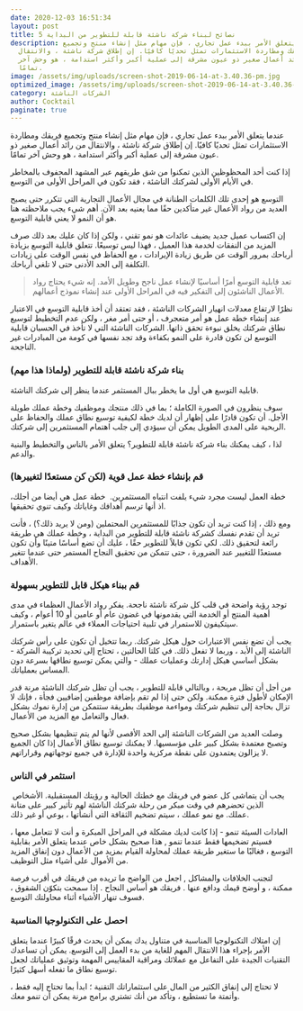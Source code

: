 ```yaml
---
date: 2020-12-03 16:51:34
layout: post
title: 5 نصائح لبناء شركة ناشئة قابلة للتطوير من البداية
description: عندما يتعلق الأمر ببدء عمل تجاري ، فإن مهام مثل إنشاء منتج وتجميع
  فريقك ومطاردة الاستثمارات تمثل تحديًا كافيًا. إن إطلاق شركة ناشئة ، والانتقال
  من رائد أعمال صغير ذو عيون مشرقة إلى عملية أكبر وأكثر استدامة ، هو وحش آخر
  تمامًا.
image: /assets/img/uploads/screen-shot-2019-06-14-at-3.40.36-pm.jpg
optimized_image: /assets/img/uploads/screen-shot-2019-06-14-at-3.40.36-pm.jpg
category: الشركات الناشئة
author: Cocktail
paginate: true
---
```

عندما يتعلق الأمر ببدء عمل تجاري ، فإن مهام مثل إنشاء منتج وتجميع فريقك ومطاردة الاستثمارات تمثل تحديًا كافيًا. إن إطلاق شركة ناشئة ، والانتقال من رائد أعمال صغير ذو عيون مشرقة إلى عملية أكبر وأكثر استدامة ، هو وحش آخر تمامًا.

إذا كنت أحد المحظوظين الذين تمكنوا من شق طريقهم عبر المشهد المحفوف بالمخاطر في الأيام الأولى لشركتك الناشئة ، فقد تكون في المراحل الأولى من التوسع.

التوسع هو إحدى تلك الكلمات الطنانة في مجال الأعمال التجارية التي تتكرر حتى يصبح العديد من رواد الأعمال غير متأكدين حقًا مما يعنيه بعد الآن. أهم شيء يجب ملاحظته هنا هو أن النمو لا يعني قابلية التوسع.

إن اكتساب عميل جديد يضيف عائدات هو نمو تقني ، ولكن إذا كان عليك بعد ذلك صرف المزيد من النفقات لخدمة هذا العميل ، فهذا ليس توسيعًا. تتعلق قابلية التوسع بزيادة أرباحك بمرور الوقت عن طريق زيادة الإيرادات ، مع الحفاظ في نفس الوقت على زيادات التكلفة إلى الحد الأدنى حتى لا تلغي أرباحك.

> تعد قابلية التوسع أمرًا أساسيًا لإنشاء عمل ناجح وطويل الأمد. إنه شيء يحتاج رواد الأعمال الناشئون إلى التفكير فيه في المراحل الأولى عند إنشاء نموذج أعمالهم.

نظرًا لارتفاع معدلات انهيار الشركات الناشئة ، فقد تعتقد أن أخذ قابلية التوسع في الاعتبار عند إنشاء خطة عمل هو أمر متعجرف ، أو حتى أمر مغر ، ولكن عدم التخطيط لتوسيع نطاق شركتك يخلق نبوءة تحقق ذاتها. الشركات الناشئة التي لا تأخذ في الحسبان قابلية التوسع لن تكون قادرة على النمو بكفاءة وقد تجد نفسها في كومة من المبادرات غير الناجحة. 

### بناء شركة ناشئة قابلة للتطوير (ولماذا هذا مهم)

قابلية التوسع هي أول ما يخطر ببال المستثمر عندما ينظر إلى شركتك الناشئة.

سوف ينظرون في الصورة الكاملة ؛ بما في ذلك منتجك وموظفيك وخطة عملك طويلة الأجل. أن تكون قادرًا على إظهار أن لديك خطة لكيفية توسيع نطاق عملك والحفاظ على الربحية على المدى الطويل يمكن أن سيؤدي إلى جلب اهتمام المستثمرين إلى شركتك.

لذا ، كيف يمكنك بناء شركة ناشئة قابلة للتطوير؟ يتعلق الأمر بالناس والتخطيط والبنية والدعم.

### قم بإنشاء خطة عمل قوية (لكن كن مستعدًا لتغييرها)

خطة العمل ليست مجرد شيء يلفت انتباه المستثمرين.  خطة عمل هي أيضا من أجلك، اذ أنها ترسم أهدافك وغاياتك وكيف تنوي تحقيقها.

ومع ذلك ، إذا كنت تريد أن تكون جذابًا للمستثمرين المحتملين (ومن لا يريد ذلك؟) ، فأنت تريد أن تقدم نفسك كشركة ناشئة قابلة للتطوير من البداية ، وخطة عملك هي طريقة رائعة لتحقيق ذلك. لكي تكون قابلاً للتطوير حقًا ، عليك أن تضع أساسًا متينًا وأن تكون مستعدًا للتغيير عند الضرورة ، حتى تتمكن من تحقيق النجاح المستمر حتى عندما تتغير الأهداف. 

### قم ببناء هيكل قابل للتطوير بسهولة

توجد رؤية واضحة في قلب كل شركة ناشئة ناجحة. يفكر رواد الأعمال العظماء في مدى أهمية المنتج أو الخدمة التي يقدمونها في غضون عام أو عامين أو 10 أعوام ، وكيف سيتكيفون للاستمرار في تلبية احتياجات العملاء في عالم يتغير باستمرار.

يجب أن تضع نفس الاعتبارات حول هيكل شركتك. ربما تتخيل أن تكون على رأس شركتك الناشئة إلى الأبد ، وربما لا تفعل ذلك. في كلتا الحالتين ، تحتاج إلى تحديد تركيبة الشركة - بشكل أساسي هيكل إدارتك وعمليات عملك - والتي يمكن توسيع نطاقها بسرعة دون المساس بعملياتك.

من أجل أن تظل مربحة ، وبالتالي قابلة للتطوير ، يجب أن تظل شركتك الناشئة مرنة قدر الإمكان لأطول فترة ممكنة. ولكن حتى إذا لم تقم بإضافة موظفين إضافيين فجأة ، فإنك لا تزال بحاجة إلى تنظيم شركتك ومواءمة موظفيك بطريقة ستتمكن من إدارة نموك بشكل فعال والتعامل مع المزيد من الأعمال.

وصلت العديد من الشركات الناشئة إلى الحد الأقصى لأنها لم يتم تنظيمها بشكل صحيح وتصبح معتمدة بشكل كبير على مؤسسيها. لا يمكنك توسيع نطاق الأعمال إذا كان الجميع لا يزالون يعتمدون على نقطة مركزية واحدة للإدارة في جميع توجهاتهم وقراراتهم.

### استثمر في الناس

 يجب أن يتماشى كل عضو في فريقك مع خطتك الحالية و رؤيتك المستقبلية. الأشخاص الذين تحضرهم في وقت مبكر من رحلة شركتك الناشئة لهم تأثير كبير على متانة عملك. مع نمو عملك ، سيتم تضخيم الثقافة التي أنشأتها ، بوعي أو غير ذلك.

العادات السيئة تنمو  - إذا كانت لديك مشكلة في المراحل المبكرة و أنت لا تتعامل معها ، فسيتم تضخيمها فقط عندما تنمو , هذا صحيح بشكل خاص عندما يتعلق الأمر بقابلية التوسع ، فغالبًا ما ستغير طريقة عملك لمحاولة القيام بمزيد من الأعمال دون إنفاق المزيد من الأموال على أشياء مثل التوظيف.

لتجنب الخلافات والمشاكل , اجعل من الواضح ما تريده من فريقك في أقرب فرصة ممكنة ، و أوضح قيمك ودافع عنها . فريقك هو أساس النجاح . إذا سمحت بتكوّن الشقوق ، فسوف تنهار الأشياء أثناء محاولتك التوسع.

### احصل على التكنولوجيا المناسبة

إن امتلاك التكنولوجيا المناسبة في متناول يدك يمكن أن يحدث فرقًا كبيرًا عندما يتعلق الأمر بإجراء هذا الانتقال المهم للغاية من بدء العمل إلى التوسع. يمكن أن تساعدك التقنيات الجيدة على التفاعل مع عملائك ومراقبة المقاييس المهمة وتوثيق عملياتك لجعل توسيع نطاق ما تفعله أسهل كثيرًا.

لا تحتاج إلى إنفاق الكثير من المال على استثماراتك التقنية ؛ ابدأ بما تحتاج إليه فقط ، وأتمتة ما تستطيع ، وتأكد من أنك تشتري برامج مرنة يمكن أن تنمو معك.